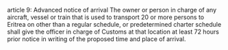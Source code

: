 article 9: Advanced notice of arrival
The owner or person in charge of any aircraft, vessel or train that is used to transport 20 or more persons to Eritrea on other than a regular schedule, or predetermined charter schedule shall give the officer in charge of Customs at that location at least 72 hours prior notice in writing of the proposed time and place of arrival. 
<ul>
</ul>